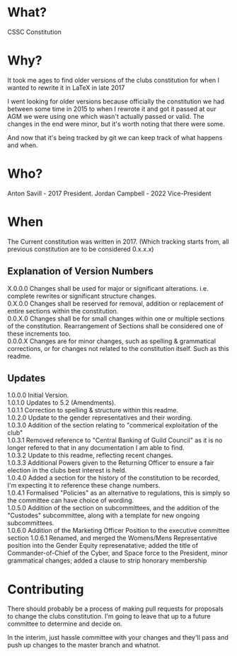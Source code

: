 # What?
CSSC Constitution

# Why?
It took me ages to find older versions of the clubs constitution for when I wanted to rewrite it in LaTeX in late 2017

I went looking for older versions because officially the constitution we had between some time in 2015 to when I rewrote it and got it passed at our AGM we were using one which wasn't actually passed or valid.
The changes in the end were minor, but it's worth noting that there were some.

And now that it's being tracked by git we can keep track of what happens and when.

# Who?

Anton Savill - 2017 President.
Jordan Campbell - 2022 Vice-President
# When
The Current constitution was written in 2017. (Which tracking starts from, all previous constitution are to be considered 0.x.x.x)

## Explanation of Version Numbers
  X.0.0.0 Changes shall be used for major or significant alterations. i.e. complete rewrites or significant structure changes.  
  0.X.0.0 Changes shall be reserved for removal, addition or replacement of entire sections within the constitution.  
  0.0.X.0 Changes shall be for small changes within one or multiple sections of the constitution. Rearrangement of Sections shall be considered one of these increments too.  
  0.0.0.X Changes are for minor changes, such as spelling & grammatical corrections, or for changes not related to the constitution itself. Such as this readme.  

## Updates
  1.0.0.0 Initial Version.  
  1.0.1.0 Updates to 5.2 (Amendments).  
  1.0.1.1 Correction to spelling & structure within this readme.  
  1.0.2.0 Update to the gender representatives and their wording.  
  1.0.3.0 Addition of the section relating to "commerical exploitation of the club"  
  1.0.3.1 Removed reference to "Central Banking of Guild Council" as it is no longer refered to that in any documentation I am able to find.  
  1.0.3.2 Update to this readme, reflecting recent changes.  
  1.0.3.3 Additional Powers given to the Returning Officer to ensure a fair election in the clubs best interest is held.  
  1.0.4.0 Added a section for the history of the constitution to be recorded, I'm expecting it to reference these change numbers.  
  1.0.4.1 Formalised "Policies" as an alternative to regulations, this is simply so the committee can have choice of wording.  
  1.0.5.0 Addition of the section on subcommittees, and the addition of the "Custodes" subcommittee, along with a template for new ongoing subcommittees.  
  1.0.6.0 Addition of the Marketing Officer Position to the executive committee section
  1.0.6.1 Renamed, and merged the Womens/Mens Representative position into the Gender Equity represenatative; added the title of Commander-of-Chief of the Cyber, and   Space force to the President, minor grammatical changes; added a clause to strip honorary membership 
# Contributing
There should probably be a process of making pull requests for proposals to change the clubs constitution.
I'm going to leave that up to a future committee to determine and decide on.

In the interim, just hassle committee with your changes and they'll pass and push up changes to the master branch and whatnot.
